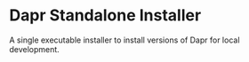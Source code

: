 # Dapr Standalone Installer

A single executable installer to install versions of Dapr for local development.
